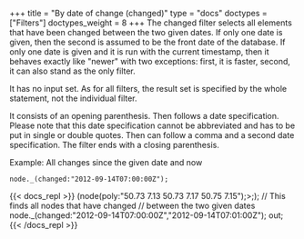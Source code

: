 +++
title = "By date of change (changed)"
type = "docs"
doctypes = ["Filters"]
doctypes_weight = 8
+++
The changed filter selects all elements that have been changed between the two given dates. If only one date is given, then the second is assumed to be the front date of the database. If only one date is given and it is run with the current timestamp, then it behaves exactly like "newer" with two exceptions: first, it is faster, second, it can also stand as the only filter.

It has no input set. As for all filters, the result set is specified by the whole statement, not the individual filter.

It consists of an opening parenthesis. Then follows a date specification. Please note that this date specification cannot be abbreviated and has to be put in single or double quotes. Then can follow a comma and a second date specification. The filter ends with a closing parenthesis.

Example: All changes since the given date and now

    node._(changed:"2012-09-14T07:00:00Z");

{{< docs_repl >}}
(node(poly:"50.73 7.13 50.73 7.17 50.75 7.15");>;);
// This finds all nodes that have changed
// between the two given dates 
node._(changed:"2012-09-14T07:00:00Z","2012-09-14T07:01:00Z");
out;
{{< /docs_repl >}}
